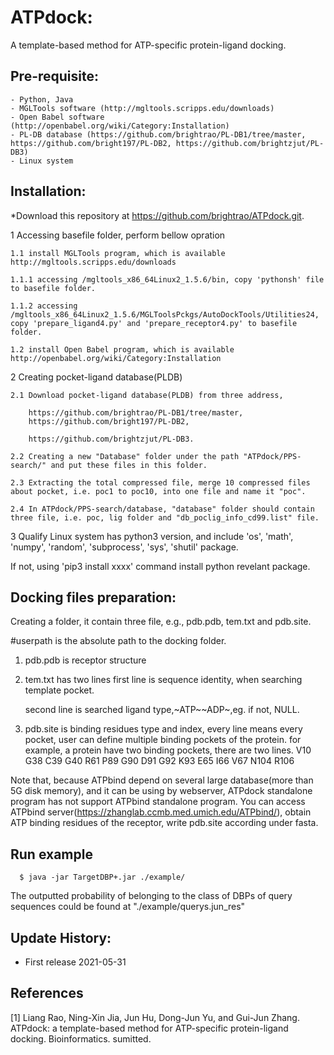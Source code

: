 # ATPdock: 
A template-based method for ATP-specific protein-ligand docking.

## Pre-requisite:
    - Python, Java
    - MGLTools software (http://mgltools.scripps.edu/downloads)
    - Open Babel software (http://openbabel.org/wiki/Category:Installation)
    - PL-DB database (https://github.com/brightrao/PL-DB1/tree/master, https://github.com/bright197/PL-DB2, https://github.com/brightzjut/PL-DB3)
    - Linux system

## Installation:

*Download this repository at https://github.com/brightrao/ATPdock.git.

 1 Accessing basefile folder, perform bellow opration
 
    1.1 install MGLTools program, which is available http://mgltools.scripps.edu/downloads   
    
	1.1.1 accessing /mgltools_x86_64Linux2_1.5.6/bin, copy 'pythonsh' file to basefile folder.
	
	1.1.2 accessing /mgltools_x86_64Linux2_1.5.6/MGLToolsPckgs/AutoDockTools/Utilities24, copy 'prepare_ligand4.py' and 'prepare_receptor4.py' to basefile folder.
	
    1.2 install Open Babel program, which is available http://openbabel.org/wiki/Category:Installation
    
 2 Creating pocket-ligand database(PLDB) 
 
    2.1 Download pocket-ligand database(PLDB) from three address,
    
        https://github.com/brightrao/PL-DB1/tree/master, 
        https://github.com/bright197/PL-DB2, 
	
        https://github.com/brightzjut/PL-DB3. 	
	
    2.2 Creating a new "Database" folder under the path "ATPdock/PPS-search/" and put these files in this folder.    
    
    2.3 Extracting the total compressed file, merge 10 compressed files about pocket, i.e. poc1 to poc10, into one file and name it "poc".
    
    2.4 In ATPdock/PPS-search/database, "database" folder should contain three file, i.e. poc, lig folder and "db_poclig_info_cd99.list" file.
    
3 Qualify Linux system has python3 version, and include 'os', 'math', 'numpy', 'random', 'subprocess', 'sys', 'shutil' package. 

  If not, using 'pip3 install xxxx' command install python revelant package.
  
## Docking files preparation:

Creating a folder, it contain three file, e.g., pdb.pdb, tem.txt and pdb.site.

#userpath is the absolute path to the docking folder.

1. pdb.pdb is receptor structure

2. tem.txt has two lines
     first line is sequence identity, when searching template pocket.
     
     second line is searched ligand type,~ATP~~ADP~,eg. if not, NULL.

3. pdb.site is binding residues type and index, every line means every pocket, user can define multiple binding pockets of the protein.
     for example, a protein have two binding pockets, there are two lines.
     V10 G38 C39 G40 R61 P89 G90 D91 G92 K93
     E65 I66 V67 N104 R106
   
Note that, because ATPbind depend on several large database(more than 5G disk memory), and it can be using by webserver, ATPdock standalone program has not support ATPbind standalone program. You can access ATPbind server(https://zhanglab.ccmb.med.umich.edu/ATPbind/), obtain ATP binding residues of the receptor, write pdb.site according under fasta.
     
## Run example
~~~
  $ java -jar TargetDBP+.jar ./example/
~~~
The outputted probability of belonging to the class of DBPs of query sequences could be found at "./example/querys.jun_res"

## Update History:

- First release 2021-05-31

## References

[1] Liang Rao, Ning-Xin Jia, Jun Hu, Dong-Jun Yu, and Gui-Jun Zhang. ATPdock: a template-based method for ATP-specific protein-ligand docking. Bioinformatics. sumitted.
